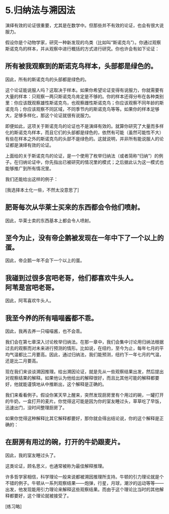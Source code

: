# 5.归纳法与溯因法

演绎有效的论证很重要，尤其是在数学中。但那些并不有效的论证，也会有很大说服力。

假设你是个动物学家，研究一种新发现的鸟类（比如叫“斯诺克鸟”）。你通过观察斯诺克鸟的样本，并从观察中进行概括的方式进行研究。你也许会有如下论证：

所有被我观察到的斯诺克鸟样本，头部都是绿色的。  
-----------------------------------------------  
因此，所有的斯诺克鸟的头部都是绿色的。

这个论证能说服人吗？这取决于样本。如果你希望论证变得有说服力，你就需要有大量的样本：只观察一两只斯诺克鸟肯定是不够的。你的样本还得分布在各种类别里：你应该既观察雄性斯诺克鸟，也观察雌性斯诺克鸟；你应该观察不同年龄的斯诺克鸟；你应该观察不同区域，不同季节内的斯诺克鸟等等。如果你的样本足够大，足够多样化，那这个论证就很有说服力。

即便如此，这项关于斯诺克鸟的论证也不是演绎有效的。就算你研究了大量而多样化的斯诺克鸟样本，而且它们的头部都是绿色的，依然有可能（虽然可能性不大）有些在样本之外的斯诺克鸟的头部不是绿色的。这就说明，并非所有能说服人的论证都是演绎有效的论证。

上面给的关于斯诺克鸟的论证，是一个使用了枚举归纳法（或者简称“归纳”）的例子。在归纳论证中，你先指出已被研究的情况里的模式；之后据此认为这一模式也能够推广到所有情况里。

我们还能给出这样的例子：

\[我选择本土化一些，不然太没意思了\]

肥哥每次从华莱士买来的东西都会令他们喷射。  
-----------------------------------------------  
因此，华莱士卖的东西基本上都会令人喷射。

至今为止，没有帝企鹅被发现在一年中下了一个以上的蛋。  
-----------------------------------------------  
因此，帝企鹅一年不会下一个以上的蛋。

我碰到过很多宫吧老哥，他们都喜欢牛头人。  
阿苇是宫吧老哥。  
-----------------------------------------------  
因此，阿苇喜欢牛头人。

我至今养的所有喵喵酱都不乖。  
-----------------------------------------------  
因此，我再去养一只喵喵酱，也不会乖。

我们会在第七章深入讨论枚举归纳法。在那一章中，我们会集中讨论用归纳法根据过去的观察而对未来进行预测的情形。比如说，在纽约，至今为止，每年七月的平均气温都比二月要高。因此，通过归纳法，我们能预测，纽约下一年七月的气温，还是比二月要高。

现在我们来谈谈溯因推理。给出溯因论证，就是先从一些观察结果出发，然后提出对观察结果的解释。如果他认为他给出的解释很好，而且比其他可能的解释都要好，他就能谨慎地从中推断出，这个解释是正确的。

我们来看看例子。假设你某天早上醒来，突然发现厨房里有个用过的碗，一罐打开的牛奶，一盒打开的麦片。你觉得这可能是因为你的室友睡过头，草草吃了早饭，迅速出门，没时间整理厨房了。

如果你觉得这种解释比其它解释都要好，那你就会得出结论说，你的这个解释是正确的：

在厨房有用过的碗，打开的牛奶跟麦片。  
-----------------------------------------------  
因此，我的室友睡过头了。

这类论证，顾名思义，也通常被称为最佳解释推理。

许多哲学家相信，科学理论一般来说都被溯因推理所支持。牛顿的引力理论就是个不错的例子。牛顿从一系列观察结果——炮弹，行星，月球，潮汐的运动等等——出发，他发现能用引力理论来解释这些观察结果。而由于这个理论比当时的其他解释都要好，这个理论就被接受了。

\[练习略\]

